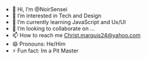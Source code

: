 - 👋 Hi, I’m @NoirSensei 
- 👀 I’m interested in Tech and Design
- 🌱 I’m currently learning JavaScript and Ux/UI 
- 💞️ I’m looking to collaborate on ...
- 📫 How to reach me Christ.marquis24@yahoo.com
- 😄 Pronouns: He/Him
- ⚡ Fun fact: Im a Pit Master 

<!---
NoirSensei/NoirSensei is a ✨ special ✨ repository because its `README.md` (this file) appears on your GitHub profile.
You can click the Preview link to take a look at your changes.
--->
